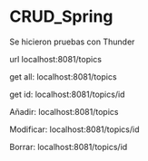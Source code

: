 # CRUD_Spring

Se hicieron pruebas con Thunder

url localhost:8081/topics

get all: localhost:8081/topics

get id: localhost:8081/topics/id

Añadir: localhost:8081/topics

Modificar: localhost:8081/topics/id

Borrar: localhost:8081/topics/id
